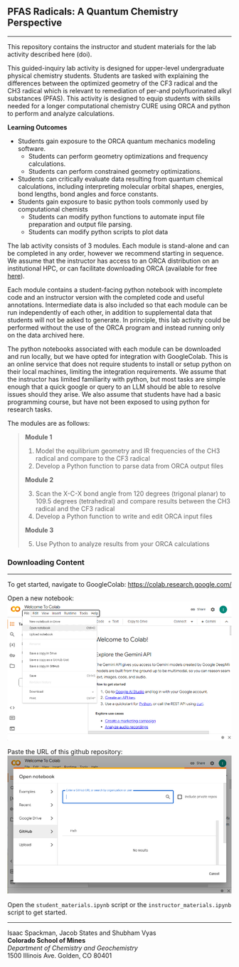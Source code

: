 ## PFAS Radicals: A Quantum Chemistry Perspective  
---
  
This repository contains the instructor and student materials for the lab activity described here (doi).  
  

This guided-inquiry lab activity is designed for upper-level undergraduate physical chemistry students. Students are tasked with explaining the differences between the optimized geometry of the CF3 radical and the CH3 radical which is relevant to remediation of per-and polyfluorinated alkyl substances (PFAS). This activity is designed to equip students with skills needed for a longer computational chemistry CURE using ORCA and python to perform and analyze calculations.  
  
**Learning Outcomes**
* Students gain exposure to the ORCA quantum mechanics modeling software.  
  * Students can perform geometry optimizations and frequency calculations.  
  * Students can perform constrained geometry optimizations.  
* Students can critically evaluate data resulting from quantum chemical calculations, including interpreting molecular orbital shapes, energies, bond lengths, bond angles and force constants.  
* Students gain exposure to basic python tools commonly used by computational chemists
  * Students can modify python functions to automate input file preparation and output file parsing.  
  * Students can modify python scripts to plot data  
  
The lab activity consists of 3 modules. Each module is stand-alone and can be completed in any order, however we recommend starting in sequence.  
We assume that the instructor has access to an ORCA distribution on an institutional HPC, or can facilitate downloading ORCA (available for free [here](https://orcaforum.kofo.mpg.de/app.php/portal)).  
  
Each module contains a student-facing python notebook with incomplete code and an instructor version with the completed code and useful annotations. Intermediate data is also included so that each module can be run independently of each other, in addition to supplemental data that students will not be asked to generate. In principle, this lab activity could be performed without the use of the ORCA program and instead running only on the data archived here.  
  
The python notebooks associated with each module can be downloaded and run locally, but we have opted for integration with GoogleColab. This is an online service that does not require students to install or setup python on their local machines, limiting the integration requirements. We assume that the instructor has limited familiarity with python, but most tasks are simple enough that a quick google or query to an LLM should be able to resolve issues should they arise. We also assume that students have had a basic programming course, but have not been exposed to using python for research tasks.
  
The modules are as follows:  
>  
>**Module 1**  
>  
>1. Model the equilibrium geometry and IR frequencies of the CH3 radical and compare to the CF3 radical  
>2. Develop a Python function to parse data from ORCA output files  
>
>**Module 2**  
>  
>3. Scan the X-C-X bond angle from 120 degrees (trigonal planar) to 109.5 degrees (tetrahedral) and compare results between the CH3 radical and the CF3 radical  
>4. Develop a Python function to write and edit ORCA input files  
>
>**Module 3**  
>  
>5. Use Python to analyze results from your ORCA calculations  
>  
  
### Downloading Content
---
To get started, navigate to GoogleColab: https://colab.research.google.com/  

Open a new notebook:  
![open_a_notebook](./images/new_notebook_colab.png)  
  
Paste the URL of this github repository:  
![from_github](./images/from_github_colab.png)  
  
Open the `student_materials.ipynb` script or the `instructor_materials.ipynb` script to get started.
  

---
Isaac Spackman, Jacob States and  Shubham Vyas  
**Colorado School of Mines**   
*Department of Chemistry and Geochemistry*  
1500 Illinois Ave. Golden, CO 80401 